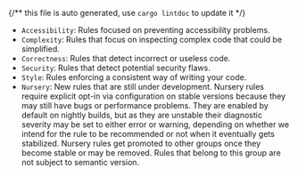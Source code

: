 {/** this file is auto generated, use `cargo lintdoc` to update it */}
- `Accessibility`: Rules focused on preventing accessibility problems.
- `Complexity`: Rules that focus on inspecting complex code that could be simplified.
- `Correctness`: Rules that detect incorrect or useless code.
- `Security`: Rules that detect potential security flaws.
- `Style`: Rules enforcing a consistent way of writing your code. 
- `Nursery`: New rules that are still under development.  Nursery rules require explicit opt-in via configuration on stable versions because they may still have bugs or performance problems. They are enabled by default on nightly builds, but as they are unstable their diagnostic severity may be set to either error or warning, depending on whether we intend for the rule to be recommended or not when it eventually gets stabilized. Nursery rules get promoted to other groups once they become stable or may be removed.  Rules that belong to this group are not subject to semantic version.

